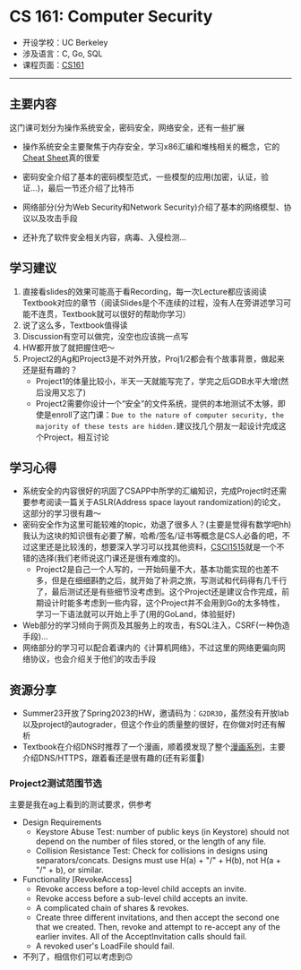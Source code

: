 # CS 161: Computer Security

- 开设学校：UC Berkeley
- 涉及语言：C, Go, SQL
- 课程页面：[CS161](https://cs161.org)

---

## 主要内容

这门课可划分为操作系统安全，密码安全，网络安全，还有一些扩展

- 操作系统安全主要聚焦于内存安全，学习x86汇编和堆栈相关的概念，它的[Cheat Sheet](https://sp23.cs161.org/assets/projects/1/cheatsheet.pdf)真的很爱

- 密码安全介绍了基本的密码模型范式，一些模型的应用(加密，认证，验证...)，最后一节还介绍了比特币

- 网络部分(分为Web Security和Network Security)介绍了基本的网络模型、协议以及攻击手段

- 还补充了软件安全相关内容，病毒、入侵检测...

## 学习建议

1. 直接看slides的效果可能高于看Recording，每一次Lecture都应该阅读Textbook对应的章节（阅读Slides是个不连续的过程，没有人在旁讲述学习可能不连贯，Textbook就可以很好的帮助你学习）
2. 说了这么多，Textbook值得读
3. Discussion有空可以做完，没空也应该挑一点写
4. HW都开放了就把握住吧～
5. Project2的Ag和Project3是不对外开放，Proj1/2都会有个故事背景，做起来还是挺有趣的？
    - Project1的体量比较小，半天一天就能写完了，学完之后GDB水平大增(然后没用又忘了)
    - Project2需要你设计一个“安全”的文件系统，提供的本地测试不太够，即使是enroll了这门课：`Due to the nature of computer security, the majority of these tests are hidden.`建议找几个朋友一起设计完成这个Project，相互讨论

## 学习心得

- 系统安全的内容很好的巩固了CSAPP中所学的汇编知识，完成Project时还需要参考阅读一篇关于ASLR(Address space layout randomization)的论文，这部分的学习很有趣～
- 密码安全作为这里可能较难的topic，劝退了很多人？(主要是觉得有数学吧hh)我认为这块的知识很有必要了解，哈希/签名/证书等概念是CS人必备的吧，不过这里还是比较浅的，想要深入学习可以找其他资料，[CSCI1515](BrownCSCI1515.md)就是一个不错的选择(我们老师说这门课还是很有难度的)。
    - Project2是自己一个人写的，一开始码量不大，基本功能实现的也差不多，但是在细细斟酌之后，就开始了补洞之旅，写测试和代码得有几千行了，最后测试还是有些细节没考虑到。这个Project还是建议合作完成，前期设计时能多考虑到一些内容，这个Project并不会用到Go的太多特性，学习一下语法就可以开始上手了(用的GoLand，体验挺好)
- Web部分的学习倾向于网页及其服务上的攻击，有SQL注入，CSRF(一种伪造手段)...
- 网络部分的学习可以配合着课内的《计算机网络》，不过这里的网络更偏向网络协议，也会介绍关于他们的攻击手段

## 资源分享

- Summer23开放了Spring2023的HW，邀请码为：`G2DR3D`，虽然没有开放lab以及project的autograder，但这个作业的质量整的很好，在你做对时还有解析
- Textbook在介绍DNS时推荐了一个漫画，顺着摸发现了整个[漫画系列](https://dnsimple.com/comics)，主要介绍DNS/HTTPS，跟着看还是很有趣的(还有彩蛋🥲)

### Project2测试范围节选

主要是我在ag上看到的测试要求，供参考

- Design Requirements
    - Keystore Abuse Test: number of public keys (in Keystore) should not depend on the number of files stored, or the length of any file. 
    - Collision Resistance Test: Check for collisions in designs using separators/concats. Designs must use H(a) + "/" + H(b), not H(a + "/" + b), or similar. 
- Functionality [RevokeAccess]
    - Revoke access before a top-level child accepts an invite. 
    - Revoke access before a sub-level child accepts an invite. 
    - A complicated chain of shares & revokes. 
    - Create three different invitations, and then accept the second one that we created. Then, revoke and attempt to re-accept any of the earlier invites. All of the AcceptInvitation calls should fail. 
    - A revoked user's LoadFile should fail. 
- 不列了，相信你们可以考虑到🙃
